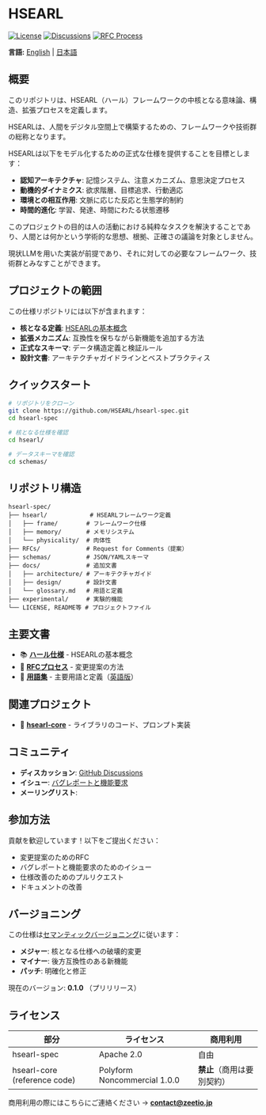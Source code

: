 # HSEARL

[![License](https://img.shields.io/badge/License-Apache%202.0-blue.svg)](https://opensource.org/licenses/Apache-2.0)
[![Discussions](https://img.shields.io/badge/GitHub-Discussions-green)](https://github.com/HSEARL/hsearl-spec/discussions)
[![RFC Process](https://img.shields.io/badge/RFC-Process-orange)](./RFCs/)

**言語:** [English](README.md) | [日本語](README.ja.md)

## 概要

このリポジトリは、HSEARL（ハール）フレームワークの中核となる意味論、構造、拡張プロセスを定義します。

HSEARLは、人間をデジタル空間上で構築するための、フレームワークや技術群の総称となります。

HSEARLは以下をモデル化するための正式な仕様を提供することを目標とします：

- **認知アーキテクチャ**: 記憶システム、注意メカニズム、意思決定プロセス
- **動機的ダイナミクス**: 欲求階層、目標追求、行動適応
- **環境との相互作用**: 文脈に応じた反応と生態学的制約
- **時間的進化**: 学習、発達、時間にわたる状態遷移

このプロジェクトの目的は人の活動における純粋なタスクを解決することであり、人間とは何かという学術的な思想、根拠、正確さの議論を対象としません。

現状LLMを用いた実装が前提であり、それに対しての必要なフレームワーク、技術群とみなすことができます。

## プロジェクトの範囲

この仕様リポジトリには以下が含まれます：
- **核となる定義**: [HSEARLの基本概念](hsearl)
- **拡張メカニズム**: 互換性を保ちながら新機能を追加する方法
- **正式なスキーマ**: データ構造定義と検証ルール
- **設計文書**: アーキテクチャガイドラインとベストプラクティス

## クイックスタート

```bash
# リポジトリをクローン
git clone https://github.com/HSEARL/hsearl-spec.git
cd hsearl-spec

# 核となる仕様を確認
cd hsearl/

# データスキーマを確認
cd schemas/
```

## リポジトリ構造

```
hsearl-spec/
├── hsearl/            # HSEARLフレームワーク定義
│   ├── frame/        # フレームワーク仕様
│   ├── memory/       # メモリシステム
│   └── physicality/  # 肉体性
├── RFCs/             # Request for Comments（提案）
├── schemas/          # JSON/YAMLスキーマ
├── docs/             # 追加文書
│   ├── architecture/ # アーキテクチャガイド
│   ├── design/       # 設計文書
│   └── glossary.md   # 用語と定義
├── experimental/     # 実験的機能
└── LICENSE, README等 # プロジェクトファイル
```

## 主要文書

- 📚 **[ハール仕様](./hsearl/)** - HSEARLの基本概念
- 📜 **[RFCプロセス](./RFCs/)** - 変更提案の方法
- 📖 **[用語集](./docs/glossary.ja.md)** - 主要用語と定義（[英語版](./docs/glossary.md)）

## 関連プロジェクト

- 🧪 **[hsearl-core](https://github.com/HSEARL/hsearl-core)** - ライブラリのコード、プロンプト実装

## コミュニティ

- **ディスカッション**: [GitHub Discussions](https://github.com/HSEARL/hsearl-spec/discussions)
- **イシュー**: [バグレポートと機能要求](https://github.com/HSEARL/hsearl-spec/issues)
- **メーリングリスト**:
## 参加方法

貢献を歓迎しています！以下をご提出ください：
- 変更提案のためのRFC
- バグレポートと機能要求のためのイシュー
- 仕様改善のためのプルリクエスト
- ドキュメントの改善

## バージョニング

この仕様は[セマンティックバージョニング](https://semver.org/)に従います：
- **メジャー**: 核となる仕様への破壊的変更
- **マイナー**: 後方互換性のある新機能
- **パッチ**: 明確化と修正

現在のバージョン: **0.1.0** （プリリリース）

## ライセンス

| 部分 | ライセンス | 商用利用 |
|------|------------|----------|
| hsearl-spec | Apache 2.0 | 自由 |
| hsearl-core (reference code) | Polyform Noncommercial 1.0.0 | **禁止**（商用は要別契約） |

商用利用の際にはこちらにご連絡ください → **contact@zeetio.jp**
